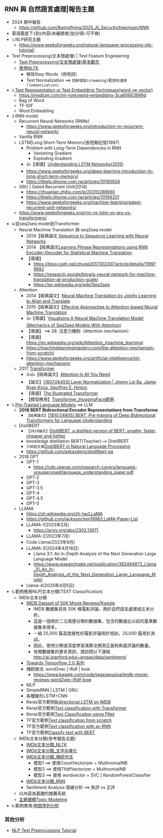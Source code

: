 ## RNN 與 自然語言處理|報告主題
- 2024 期中報告
  - https://github.com/8wingflying/2025_AI_Security/tree/main/RNN 
- 需涵蓋底下`1`到`5`內容(未編號者(加分項):可不做)
- `1`.NLP研究主題
  - https://www.geeksforgeeks.org/natural-language-processing-nlp-tutorial/ 
- Text Preprocessing(文本預處理) | Text Feature Engineering
  - [Text Preprocessing(文本預處理)基本觀念](TextPreprocessing.md)
  - [使用NLTK](IMDb文本分類_NLTK.md)
    - 移除Stop Words（停用詞）
    - Text Normalization ==> `詞幹提取(stemming)`和`詞形還原(lemmatization)`
- `2`.[Text Representation or Text Embedding Techniques(word ==> vector) ](NLP_WordVector.md)
  - https://medium.com/ml-note/word-embedding-3ca60663999d
  - Bag of Word
  - TF-IDF
  - Word Embedding 
- `3`.RNN model 
  - Recurrent Neural Networks (RNNs)
    - https://www.geeksforgeeks.org/introduction-to-recurrent-neural-network/
  - Vanilla RNN
  - LSTM|Long Short-Term Memory|長短期記憶(1997)
    - Problem with Long-Term Dependencies in RNN
      - Vanishing Gradient
      - Exploding Gradient 
    - 👍【導讀】[Understanding LSTM Networks(2015)](https://colah.github.io/posts/2015-08-Understanding-LSTMs/)
    - https://www.geeksforgeeks.org/deep-learning-introduction-to-long-short-term-memory/
    - https://ithelp.ithome.com.tw/articles/10193924 
  - GRU | Gated Recurrent Unit(2014)
    - https://zhuanlan.zhihu.com/p/20310288990
    - https://ithelp.ithome.com.tw/articles/10194201
    - https://www.geeksforgeeks.org/machine-learning/gated-recurrent-unit-networks/
  - https://www.geeksforgeeks.org/rnn-vs-lstm-vs-gru-vs-transformers/
- `4`.從seq2seq model到Transformer
  - Neural Machine Translation 與 seq2seq model
    - 2014【經典論文 [Sequence to Sequence Learning with Neural Networks](https://arxiv.org/abs/1409.3215)
    - 2014 【經典論文[Learning Phrase Representations using RNN Encoder–Decoder for Statistical Machine Translation](https://emnlp2014.org/papers/pdf/EMNLP2014179.pdf)
    - 【導讀】
      - https://blog.csdn.net/zhuge2017302307/article/details/119979892
      - https://research.google/blog/a-neural-network-for-machine-translation-at-production-scale/
      - https://en.wikipedia.org/wiki/Seq2seq
  - Attention
    - 2014【經典論文】[Neural Machine Translation by Jointly Learning to Align and Translate](https://arxiv.org/abs/1409.0473)
    - 2015【經典論文】[Effective Approaches to Attention-based Neural Machine Translation](https://arxiv.org/abs/1508.04025)
    - 👍【導讀】[Visualizing A Neural Machine Translation Model (Mechanics of Seq2seq Models With Attention)](https://jalammar.github.io/visualizing-neural-machine-translation-mechanics-of-seq2seq-models-with-attention/)
    - 【導讀】 ==> 28. 注意力機制（Attention mechanism）
    - 【導讀】 https://en.wikipedia.org/wiki/Attention_(machine_learning)
    - https://machinelearningmastery.com/the-attention-mechanism-from-scratch/
    - https://www.geeksforgeeks.org/artificial-intelligence/ml-attention-mechanism/
  - 2017 [Transformer](Transformer.md)
    - 👍👍【經典論文】[Attention Is All You Need](https://arxiv.org/abs/1706.03762)
    - 【論文】[[1607.06450] Layer Normalization | Jimmy Lei Ba, Jamie Ryan Kiros, Geoffrey E. Hinton](https://arxiv.org/abs/1607.06450)
    - 【導讀】[The Illustrated Transformer](https://jalammar.github.io/illustrated-transformer/)
    - 【模型應用】[Transformer_HuggingFace範例](Transformer_HuggingFace範例.md)
- `5`.[Pre-Trained Language Models](Pre-Trained_Language_Models.md) ==> LLM
  - **2018 BERT Bidirectional Encoder Representations from Transforme**
    - `【經典論文】`[[1810.04805] BERT: Pre-training of Deep Bidirectional Transformers for Language Understanding](https://arxiv.org/abs/1810.04805)
  - DistilBERT
    - `【2019論文】`[DistilBERT, a distilled version of BERT: smaller, faster, cheaper and lighter](https://arxiv.org/abs/1910.01108)
    - knowledge distillation   BERT(Teacher)--> DistilBERT
    - `介紹姓文章`[DistilBERT in Natural Language Processing](https://www.geeksforgeeks.org/nlp/distilbert-in-natural-language-processing/)
    - https://github.com/askaydevs/distillbert-qa
   - 2018 GPT
     - GPT-1
       - https://cdn.openai.com/research-covers/language-unsupervised/language_understanding_paper.pdf
     - GPT-2
     - GPT-3
     - GPT-3.5
     - GPT-4
     - GPT-4.5 
     - GPT-5 
   - LLAMA
     - https://zh.wikipedia.org/zh-tw/LLaMA
     - https://github.com/jacksonchen1998/LLaMA-Paper-List
     - LLAMA-1(2023年2月)
       - https://arxiv.org/abs/2302.13971
     - LLAMA-2(2023年7月)
     - Code Llama(2023年8月)
     - LLAMA-3(2024年4月18日)
       - Llama 3.1: An In-Depth Analysis of the Next Generation Large Language Model
       - https://www.researchgate.net/publication/382494872_Llama_31_An_In-Depth_Analysis_of_the_Next_Generation_Large_Language_Model 
     - Llama-4(2025年4月5日) 
- `5`.範例應用NLP|文本分類(TEXT Classofication)
  - IMDb文本分類
    - [IMDB Dataset of 50K Movie Reviews|Kaggle](https://www.kaggle.com/datasets/lakshmi25npathi/imdb-dataset-of-50k-movie-reviews)
      - IMDB 數據集具有 50K 條電影評論，用於自然語言處理或文本分析。
      - 這是一個用於二元情感分類的數據集，包含的數據比以前的基準數據集多得多。
      - 一組 25,000 篇高度極性的電影評論用於培訓，25,000 篇用於測試。
      - 因此，使用分類或深度學習演算法預測正面和負面評論的數量。
      - 有關數據集的更多資訊，請訪問以下連結 http://ai.stanford.edu/~amaas/data/sentiment/
    - [Towards Tensorflow 2.0 系列](https://ithelp.ithome.com.tw/users/20119971/ironman/2254?page=1)
    - 傳統做法: word2vec | tfidf | bow
      - https://www.kaggle.com/code/jagarapusiva/imdb-movie-reviews-word2vec-tfidf-bow
    - MLP
    - SimpleRNN | LSTM | GRU
    - 各種變形LSTM+CNN
    - Keras官方範例[Bidirectional LSTM on IMDB](https://keras.io/examples/nlp/bidirectional_lstm_imdb/)
    - Keras官方範例[Text classification with Transformer](https://keras.io/examples/nlp/text_classification_with_transformer/)
    - Keras官方範例[Text Classification using FNet](https://keras.io/examples/nlp/fnet_classification_with_keras_hub/)
    - TF官方範例[Text classification from scratch](https://keras.io/examples/nlp/text_classification_from_scratch/)
    - TF官方範例[Text classification with an RNN ](https://www.tensorflow.org/text/tutorials/text_classification_rnn)
    - TF官方範例[Classify text with BERT](https://www.tensorflow.org/text/tutorials/classify_text_with_bert)
  - IMDb文本分類{參考報告主題}
    - [IMDb文本分類_NLTK](IMDb文本分類_NLTK.md)
    - [IMDb文本分類_文字向量化](IMDb文本分類_文字向量化.md)
    - [IMDb文本分類_傳統作法](IMDb文本分類_傳統作法.md)
      - 模型1 ==> 使用CountVectorizer + MultinomialNB
      - 模型2 ==> 使用TfidfVectorizer + MultinomialNB
      - 模型3 ==> 使用 wordvector + SVC | RandomForestClassifier
    - [IMDb文本分類_RNN](IMDb文本分類_RNN.md)
    - Sentiment Analysis 情緒分析 ==> 負評 vs 正評
  - 以內容為基礎的推薦系統
  - [主題建模Topic Modeling](TopicModeling主題建模.md)
- `6`.範例應用:[時間序列分析](時間序列分析.md)
### 其他分析
- [NLP Text Preprocessing Tutorial](https://www.kaggle.com/code/rudraneelsannigrahi/nlp-text-preprocessing-tutorial)
